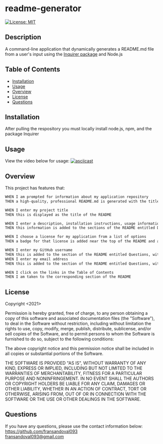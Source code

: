 # readme-generator

[![License: MIT](https://img.shields.io/badge/License-MIT-yellow.svg)](https://opensource.org/licenses/MIT)

## Description
A command-line application that dynamically generates a README.md file from a user's input using the [Inquirer package](https://www.npmjs.com/package/inquirer) and Node.js

## Table of Contents

 - [Installation](#installation)
 - [Usage](#usage)
 - [Overview](#overview)
 - [License](#license)
 - [Questions](#questions)
 
## Installation
After pulling the respository you must locally install node.js, npm, and the package Inquirer

## Usage

View the video below for usage:
[![asciicast](https://asciinema.org/a/4XWsuGT0ZMCoMSkKOV9KZ4wdZ.svg)](https://asciinema.org/a/4XWsuGT0ZMCoMSkKOV9KZ4wdZ)

## Overview

This project has features that:

```md
WHEN I am prompted for information about my application repository
THEN a high-quality, professional README.md is generated with the title of my project and sections entitled Description, Table of Contents, Installation, Usage, License, Contributing, Tests, and Questions

WHEN I enter my project title
THEN this is displayed as the title of the README

WHEN I enter a description, installation instructions, usage information, contribution guidelines, and test instructions
THEN this information is added to the sections of the README entitled Description, Installation, Usage, Contributing, and Tests

WHEN I choose a license for my application from a list of options
THEN a badge for that license is added near the top of the README and a notice is added to the section of the README entitled License that explains which license the application is covered under

WHEN I enter my GitHub username
THEN this is added to the section of the README entitled Questions, with a link to my GitHub profile
WHEN I enter my email address
THEN this is added to the section of the README entitled Questions, with instructions on how to reach me with additional questions

WHEN I click on the links in the Table of Contents
THEN I am taken to the corresponding section of the README
```

## License

<!-- TODO: Update the license under MIT general user license -->
Copyright <2021> <COPYRIGHT Francisco S.>

Permission is hereby granted, free of charge, to any person obtaining a copy of this software and associated documentation files (the "Software"), to deal in the Software without restriction, including without limitation the rights to use, copy, modify, merge, publish, distribute, sublicense, and/or sell copies of the Software, and to permit persons to whom the Software is furnished to do so, subject to the following conditions:

The above copyright notice and this permission notice shall be included in all copies or substantial portions of the Software.

THE SOFTWARE IS PROVIDED "AS IS", WITHOUT WARRANTY OF ANY KIND, EXPRESS OR IMPLIED, INCLUDING BUT NOT LIMITED TO THE WARRANTIES OF MERCHANTABILITY, FITNESS FOR A PARTICULAR PURPOSE AND NONINFRINGEMENT. IN NO EVENT SHALL THE AUTHORS OR COPYRIGHT HOLDERS BE LIABLE FOR ANY CLAIM, DAMAGES OR OTHER LIABILITY, WHETHER IN AN ACTION OF CONTRACT, TORT OR OTHERWISE, ARISING FROM, OUT OF OR IN CONNECTION WITH THE SOFTWARE OR THE USE OR OTHER DEALINGS IN THE SOFTWARE.

## Questions
If you have any questions, please use the contact information below:
https://github.com/fransandoval093  
fransandoval093@gmail.com
